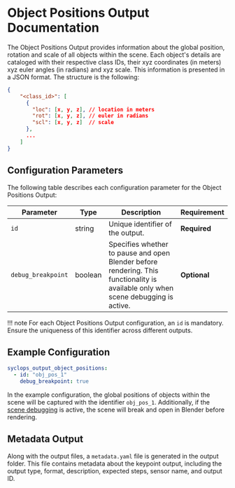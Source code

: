 # Object Positions Output Documentation

The Object Positions Output provides information about the global position, rotation and scale of all objects within the scene. Each object's details are cataloged with their respective class IDs, their xyz coordinates (in meters) xyz euler angles (in radians) and xyz scale. This information is presented in a JSON format. The structure is the following:
  
  ```json
  {
      "<class_id>": [
        {
          "loc": [x, y, z], // location in meters
          "rot": [x, y, z], // euler in radians
          "scl": [x, y, z]  // scale
        },
        ...
      ]
  }
  ```

## Configuration Parameters

The following table describes each configuration parameter for the Object Positions Output:

| Parameter          | Type      | Description                                                                                                         | Requirement                               |
|--------------------|-----------|---------------------------------------------------------------------------------------------------------------------|-------------------------------------------|
| `id`               | string    | Unique identifier of the output.                                                                                    | **Required**                              |
| `debug_breakpoint` | boolean   | Specifies whether to pause and open Blender before rendering. This functionality is available only when scene debugging is active. | **Optional**                          |

!!! note
    For each Object Positions Output configuration, an `id` is mandatory. Ensure the uniqueness of this identifier across different outputs.

## Example Configuration

```yaml
syclops_output_object_positions:
  - id: "obj_pos_1"
    debug_breakpoint: true
```

In the example configuration, the global positions of objects within the scene will be captured with the identifier `obj_pos_1`. Additionally, if the [scene debugging](../../../developement/debugging.md#visually-debug-a-job-file) is active, the scene will break and open in Blender before rendering.

## Metadata Output

Along with the output files, a `metadata.yaml` file is generated in the output folder. This file contains metadata about the keypoint output, including the output type, format, description, expected steps, sensor name, and output ID.
